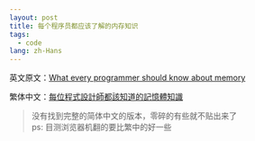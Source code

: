 ```yaml
---
layout: post
title: 每个程序员都应该了解的内存知识
tags:
  - code
lang: zh-Hans
---
```


<!--more-->

英文原文：[What every programmer should know about memory](https://lwn.net/Articles/250967/)

繁体中文：[每位程式設計師都該知道的記憶體知識](https://jason2506.gitbooks.io/cpumemory/content/commodity-hardware-today.html)

> 没有找到完整的简体中文的版本，零碎的有些就不贴出来了  
> ps: 目测浏览器机翻的要比繁中的好一些